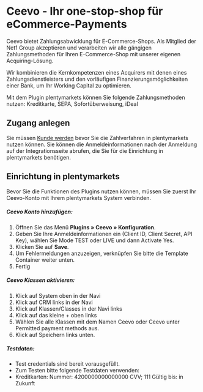 # Ceevo - Ihr one-stop-shop für eCommerce-Payments

Ceevo bietet Zahlungsabwicklung für E-Commerce-Shops.
Als Mitglied der Net1 Group akzeptieren und verarbeiten wir alle gängigen Zahlungsmethoden für Ihren E-Commerce-Shop mit unserer eigenen Acquiring-Lösung.

Wir kombinieren die Kernkompetenzen eines Acquirers mit denen eines Zahlungsdienstleisters und den vorläufigen Finanzierungsmöglichkeiten einer Bank, um Ihr Working Capital zu optimieren.

Mit dem Plugin plentymarkets können Sie folgende Zahlungsmethoden nutzen: Kreditkarte, SEPA, Sofortüberweisung, iDeal

## Zugang anlegen

Sie müssen [Kunde werden](https://dashboard.ceevo.com/signup) bevor Sie die Zahlverfahren in plentymarkets nutzen können. Sie können die Anmeldeinformationen nach der Anmeldung auf der Integrationsseite abrufen, die Sie für die Einrichtung in plentymarkets benötigen.

## Einrichtung in plentymarkets

Bevor Sie die Funktionen des Plugins nutzen können, müssen Sie zuerst Ihr Ceevo-Konto mit Ihrem plentymarkets System verbinden.

##### Ceevo Konto hinzufügen:
1. Öffnen Sie das Menü **Plugins&nbsp;» Ceevo&nbsp;» Konfiguration**. 
2. Geben Sie Ihre Anmeldeinformationen ein (Client ID, Client Secret, API Key), wählen Sie Mode TEST oder LIVE und dann Activate Yes.
3. Klicken Sie auf **Save**.
4. Um Fehlermeldungen anzuzeigen, verknüpfen Sie bitte die Template Container weiter unten.
5. Fertig

##### Ceevo Klassen aktivieren:
1. Klick auf System oben in der Navi
2. Klick auf CRM links in der Navi
3. Klick auf Klassen/Classes in der Navi links
4. Klick auf das kleine + oben links
5. Wählen Sie alle Klassen mit dem Namen Ceevo oder Ceevo unter Permitted payment methods aus.
6. Klick auf Speichern links unten.

##### Testdaten:

- Test credentials sind bereit vorausgefüllt.
- Zum Testen bitte folgende Testdaten verwenden:
- Kreditkarten: Nummer: 4200000000000000 CVV; 111 Gültig bis: in Zukunft